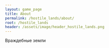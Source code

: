 ```yaml
---
layout: game_page
title: About
permalink: /hostile_lands/about/
root: /hostile_lands
header: /assets/image/header_hostile_lands.png
---
```


Враждебные земли